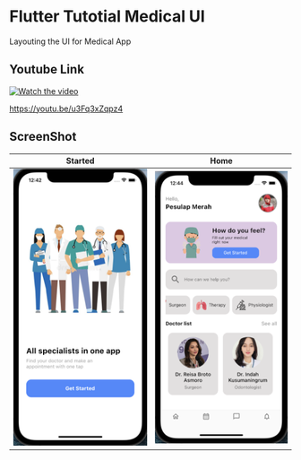 # Flutter Tutotial Medical UI

Layouting the UI for Medical App

## Youtube Link

[![Watch the video](https://img.youtube.com/vi/u3Fq3xZqpz4/sddefault.jpg)](https://youtu.be/u3Fq3xZqpz4)

https://youtu.be/u3Fq3xZqpz4


## ScreenShot

| Started                              | Home                                 |
|--------------------------------------|--------------------------------------|
| <img src="gambar1.png" width="300"/> | <img src="gambar2.png" width="300"/> |




